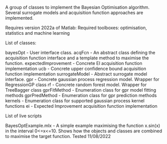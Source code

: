 A group of classes to implement the Bayesian Optimisation algorithm. Several
surrogate models and acquisition function approaches are implemented.

Requires version 2022a of Matlab:
Required toolboxes: optimisation, statistics and machine learning

List of classes:

bayesOpt            - User interface class.
acqFcn              - An abstract class defining the acquisition function interface and
                      a template method to maximise the function.
expectedImprovement - Concrete EI acquisition function implementation
ucb                 - Concrete upper confidence bound acquisition function implementation
surrogateModel      - Abstract surrogate model interface.
gpr                 - Concrete gaussian process regression model. Wrapper for RegressionGP class
rf                  - Concrete random forest model. Wrapper for TreeBagger class
gprFitMethod        - Enumeration class for gpr model fitting methods
gprPredMethod       - Enumeration class for gpr prediction methods
kernels             - Enumeration class for supported gaussian process kernel functions
ei                  - Expected Improvement acquisition function implementation


List of live scripts

BayesOptExample.mlx - A simple example maximising the function x.sin(x) in the interval 0<=x<=10.
                      Shows how the objects and classes are combined to maximise the target
                      function. Tested 11/08/2022

